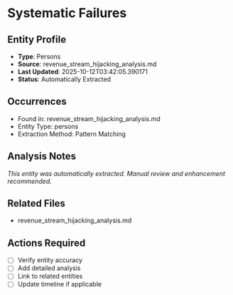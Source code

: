 # Systematic Failures

## Entity Profile
- **Type**: Persons
- **Source**: revenue_stream_hijacking_analysis.md
- **Last Updated**: 2025-10-12T03:42:05.390171
- **Status**: Automatically Extracted

## Occurrences
- Found in: revenue_stream_hijacking_analysis.md
- Entity Type: persons
- Extraction Method: Pattern Matching

## Analysis Notes
*This entity was automatically extracted. Manual review and enhancement recommended.*

## Related Files
- revenue_stream_hijacking_analysis.md

## Actions Required
- [ ] Verify entity accuracy
- [ ] Add detailed analysis
- [ ] Link to related entities
- [ ] Update timeline if applicable
